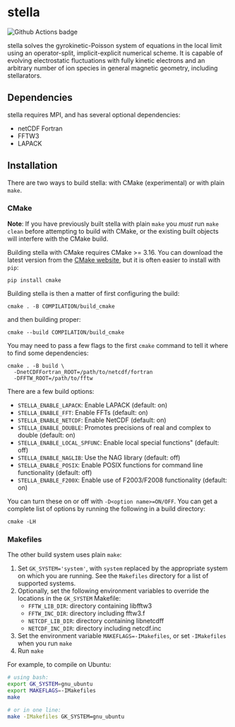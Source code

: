 # stella

![Github Actions badge](https://github.com/stellaGK/stella/actions/workflows/tests.yml/badge.svg)

stella solves the gyrokinetic-Poisson system of equations in the local limit
using an operator-split, implicit-explicit numerical scheme. It is capable of
evolving electrostatic fluctuations with fully kinetic electrons and an
arbitrary number of ion species in general magnetic geometry, including
stellarators.

## Dependencies

stella requires MPI, and has several optional dependencies:

- netCDF Fortran
- FFTW3
- LAPACK

## Installation

There are two ways to build stella: with CMake (experimental) or with
plain `make`.

### CMake

**Note**: If you have previously built stella with plain `make` you
_must_ run `make clean` before attempting to build with CMake, or the
existing built objects will interfere with the CMake build.

Building stella with CMake requires CMake >= 3.16. You can download
the latest version from the [CMake
website](https://cmake.org/download/), but it is often easier to
install with `pip`:

```
pip install cmake
```

Building stella is then a matter of first configuring the build:

```
cmake . -B COMPILATION/build_cmake
```

and then building proper:

```
cmake --build COMPILATION/build_cmake
```

You may need to pass a few flags to the first `cmake` command to tell
it where to find some dependencies:

```
cmake . -B build \
  -DnetCDFFortran_ROOT=/path/to/netcdf/fortran
  -DFFTW_ROOT=/path/to/fftw
```

There are a few build options:

- `STELLA_ENABLE_LAPACK`: Enable LAPACK (default: on)
- `STELLA_ENABLE_FFT`: Enable FFTs (default: on)
- `STELLA_ENABLE_NETCDF`: Enable NetCDF (default: on)
- `STELLA_ENABLE_DOUBLE`: Promotes precisions of real and complex to double
  (default: on)
- `STELLA_ENABLE_LOCAL_SPFUNC`: Enable local special functions" (default: off)
- `STELLA_ENABLE_NAGLIB`: Use the NAG library (default: off)
- `STELLA_ENABLE_POSIX`: Enable POSIX functions for command line functionality
  (default: off)
- `STELLA_ENABLE_F200X`: Enable use of F2003/F2008 functionality (default: on)

You can turn these on or off with `-D<option name>=ON/OFF`. You can
get a complete list of options by running the following in a build
directory:

```
cmake -LH
```

### Makefiles

The other build system uses plain `make`:

1. Set `GK_SYSTEM='system'`, with `system` replaced by the appropriate system on
   which you are running. See the `Makefiles` directory for a list of supported
   systems.
2. Optionally, set the following environment variables to override the locations
   in the `GK_SYSTEM` Makefile:
   - `FFTW_LIB_DIR`: directory containing libfftw3
   - `FFTW_INC_DIR`: directory including fftw3.f
   - `NETCDF_LIB_DIR`: directory containing libnetcdff
   - `NETCDF_INC_DIR`: directory including netcdf.inc
4. Set the environment variable `MAKEFLAGS=-IMakefiles`, or set `-IMakefiles`
   when you run `make`
5. Run `make`

For example, to compile on Ubuntu:

```bash
# using bash:
export GK_SYSTEM=gnu_ubuntu
export MAKEFLAGS=-IMakefiles
make

# or in one line:
make -IMakefiles GK_SYSTEM=gnu_ubuntu
```
